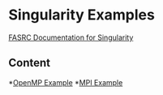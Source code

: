 # Singularity Examples

[FASRC Documentation for Singularity](https://docs.rc.fas.harvard.edu/kb/singularity-on-the-cluster/)

## Content

*[OpenMP Example](OMP_Apps)
*[MPI Example](MPI_Apps)
